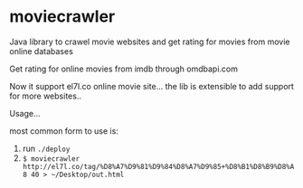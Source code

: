moviecrawler
============

Java library to crawel movie websites and get rating for movies from movie online databases


Get rating for online movies from imdb through omdbapi.com

Now it support el7l.co online movie site... the lib is extensible to add support for more websites..

Usage...

most common form to use is:

1. run `./deploy`
2. `$ moviecrawler http://el7l.co/tag/%D8%A7%D9%81%D9%84%D8%A7%D9%85+%D8%B1%D8%B9%D8%A8 40 > ~/Desktop/out.html`

